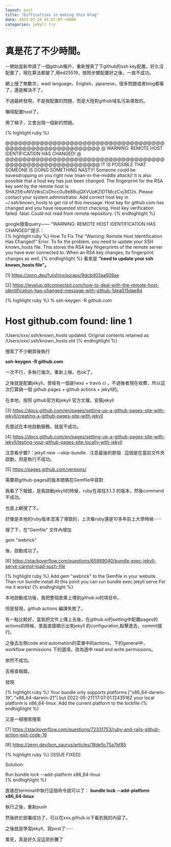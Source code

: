 ```yaml
---
layout: post
title: "Difficulties in making this blog"
date: 2023-07-10 01:07:07 +0800
categories: jekyll try
---
```


# 真是花了不少時間。

一開始是新申請了一個github賬戶，重新搜索了下github的ssh key配置，好久沒配置了，現在算法都變了,用ed25519，按照步驟配置好之後，一直不成功。  

網上搜了無數次，wadi language，English，japanese，很多問題或者blog都看了，還是解決不了。  

不過最終發現，不是我配置的問題，而是大陸對github域名污染導致的。  

懶得配置host了。  

用了梯子，又會出現一個新的問題。  


{% highlight ruby %}

@@@@@@@@@@@@@@@@@@@@@@@@@@@@@@@@@@@@@@@@@@@@@@@@@@@@@@@@@@@
@    WARNING: REMOTE HOST IDENTIFICATION HAS CHANGED!     @
@@@@@@@@@@@@@@@@@@@@@@@@@@@@@@@@@@@@@@@@@@@@@@@@@@@@@@@@@@@
IT IS POSSIBLE THAT SOMEONE IS DOING SOMETHING NASTY!
Someone could be eavesdropping on you right now (man-in-the-middle attack)!
It is also possible that a host key has just been changed.
The fingerprint for the RSA key sent by the remote host is
SHA256:uNiVztksCsDhcc0u9e8BujQXVUpKZIDTMczCvj3tD2s.
Please contact your system administrator.
Add correct host key in ~/.ssh/known_hosts to get rid of this message.
Host key for github.com has changed and you have requested strict checking.
Host key verification failed.
fatal: Could not read from remote repository.
{% endhighlight %}
  

google搜索query—— “WARNING: REMOTE HOST IDENTIFICATION HAS CHANGED!”提示：  
{% highlight ruby %}
How To Fix The “Warning: Remote Host Identification Has Changed!” Error. 
To fix the problem, you need to update your SSH known_hosts file. 
This stores the RSA key fingerprints of the remote server you have ever connected to.
 When an RSA key changes, its fingerprint changes as well.
{% endhighlight %}
看來是  **“need to update your ssh known_hosts file”。**  
  


[1] https://zenn.dev/fujishiro/scraps/9dcbd03aa608ae  
  


[2] https://levelup.gitconnected.com/how-to-deal-with-the-remote-host-identification-has-changed-message-with-github-1dea015dae8d  



{% highlight ruby %}
% ssh-keygen -R github.com
# Host github.com found: line 1
/Users/xxx/.ssh/known_hosts updated.
Original contents retained as /Users/xxx/.ssh/known_hosts.old
{% endhighlight %}


搜索了不少網頁後執行  

**ssh-keygen -R github.com**  

一次不行，多執行幾次，重新上梯，也ok了。  


之後就是配置jekyll，曾經有一個是hexo + travis ci ，不過後者現在收費，所以這次打算搞一個 github pages + github actions + jekyll的。  


在本地，按照 github官方和jekyll 官方文檔，安裝jekyll  
  


[3] https://docs.github.com/en/pages/setting-up-a-github-pages-site-with-jekyll/creating-a-github-pages-site-with-jekyll  
  


先嘗試在本地啟動服務，就是不成功。  
  


[4] https://docs.github.com/en/pages/setting-up-a-github-pages-site-with-jekyll/testing-your-github-pages-site-locally-with-jekyll  
  



注意看步驟7：jekyll new --skip-bundle . 注意最後的那個 . 這個是在當前文件夾啟動，但是執行不成功。  


[5] https://pages.github.com/versions/  
  


需要把github-pages的版本號碼在Gemfile中寫對  


我看了下報錯，是我啟動jekyll的時候，ruby在尋找3.1.3 的版本，然後command不成功。  

也是上網搜了下。  

好像是本地的ruby版本混淆了導致的，上次看ruby還是10多年前上大學時候······  

搜了下，在"Gemfile" 文件內增加  

gem "webrick"  

後，啟動成功了。  
  


[6] https://stackoverflow.com/questions/65989040/bundle-exec-jekyll-serve-cannot-load-such-file  
  
  

{% highlight ruby %}
Add gem "webrick" to the Gemfile in your website. Than run bundle install
At this point you can run bundle exec jekyll serve
For me it works!
{% endhighlight %}

本地啟動成功後，我把整個倉庫上傳到github.io的項目中。  

但是發現，github actions 編譯失敗了。  

有一點比較好，當我把文件上傳上去後，在github.io的setting中配置pages的actions的時候，里面直接顯示出來jekyll 的configuration,點擊進去，commit就行。  

之後去左側code and automation的菜單中的actions，下的general中，workflow permissions 下的選項，改為選中 read and write permissions。  


依然不成功。  

去檢查報錯。  

發現   

{% highlight ruby %}
Your bundle only supports platforms ["x86_64-darwin-19", "x86_64-darwin-21"] but
2022-05-21T17:07:01.1243516Z your local platform is x86_64-linux. Add the current platform to the lockfile
{% endhighlight %}

又是一頓搜索搜索  

[7] https://stackoverflow.com/questions/72331753/ruby-and-rails-github-action-exit-code-16  
  


[8] https://zenn.dev/bon_saurus/articles/18de5c75a7bf85  


{% highlight ruby %}
[ISSUE FIXED]  

Solution:

Run bundle lock --add-platform x86_64-linux  
{% endhighlight %}

直接在terminal中執行這個命令就可以了： **bundle lock --add-platform x86_64-linux**

執行之後，重新push  


然後終於部署成功了，可以在xxx.github.io下看到我的內容了。  


之後就是學習jekyll，寫post了······  


累死，真是好久沒這麽折騰了
